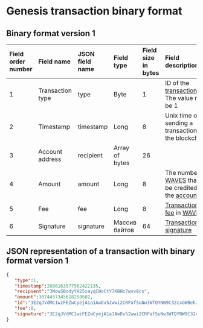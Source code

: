 # Genesis transaction binary format

## Binary format version 1

| Field order number | Field name | JSON field name | Field type | Field size in bytes | Field description |
| :--- | :--- | :--- | :--- | :--- | :--- |
| 1 | Transaction type |type| Byte | 1 | ID of the [transaction type](/blockchain/transaction-type.md).<br>The value must be 1 |
| 2 | Timestamp | timestamp | Long | 8 | Unix time of sending a transaction to the blockchain |
| 3 | Account address | recipient | Array of bytes | 26 |  |
| 4 | Amount | amount | Long | 8 | The number of [WAVES](/blockchain/token/waves.md) that will be credited to the [account](/blockchain/account.md) |
| 5 | Fee |fee | Long | 8 | [Transaction fee](/blockchain/transaction-fee.md) in [WAVELETs](/blockchain/token/wavelet.md) |
| 6 | Signature | signature | Массив байтов | 64 | [Transaction signature](/blockchain/transaction-signature.md) |

## JSON representation of a transaction with binary format version 1 <a id="json"></a>

```json
{ 
   "type":1,
   "timestamp":2686163577562422135,
   "recipient":"3MowSBodyYH25xayqCWoCtY7KBHc7wvv8cs",
   "amount":3074457345618258602,
   "id":"3E2qJVdMC1wzFEZwCyejA1a1AwDv52wwi2CRPaf5uNw3WTQYNW9C32cxGWBehJi2ED5f2YtYg2RJRcAX2U3wPhxy",
   "fee":0,
   "signature":"3E2qJVdMC1wzFEZwCyejA1a1AwDv52wwi2CRPaf5uNw3WTQYNW9C32cxGWBehJi2ED5f2YtYg2RJRcAX2U3wPhxy",
}
```
